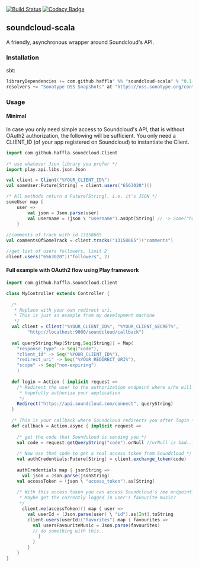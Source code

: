 [![Build Status](https://travis-ci.org/haffla/soundcloud-scala.svg)](https://travis-ci.org/haffla/soundcloud-scala) [![Codacy Badge](https://api.codacy.com/project/badge/7a481c68837549f7aaa4f630153369fa)](https://www.codacy.com/app/jakobpupke_2054/soundcloud-scala)

## soundcloud-scala

A friendly, asynchronous wrapper around Soundcloud's API.

### Installation
sbt:

```scala
libraryDependencies += com.github.haffla" %% "soundcloud-scala" % "0.1-SNAPSHOT"
resolvers += "Sonatype OSS Snapshots" at "https://oss.sonatype.org/content/repositories/snapshots"
```

### Usage
#### Minimal
In case you only need simple access to Soundcloud's API, that is without OAuth2 authorization, the following will be sufficient. You only need a CLIENT_ID (of your app registered on Soundcloud) to instantiate the Client.
 
```scala
import com.github.haffla.soundcloud.Client
    
/* use whatever Json library you prefer */
import play.api.libs.json.Json

val client = Client("%YOUR_CLIENT_ID%")
val someUser:Future[String] = client.users("6563020")()

/* All methods return a Future[String], i.e. it's JSON */
someUser map {
	user => 
		val json = Json.parse(user)
		val username = (json \ "username").asOpt[String] // -> Some("haffla")
	}
	
//comments of track with id 13158665
val commentsOfSomeTrack = client.tracks("13158665")("comments")

//get list of users followers, limit 2
client.users("6563020")("followers", 2)
```

#### Full example with OAuth2 flow using Play framework

```scala
import com.github.haffla.soundcloud.Client	

class MyController extends Controller {
		
  /* 
   * Replace with your own redirect uri.
   * This is just an example from my development machine 
   */
  val client = Client("%YOUR_CLIENT_ID%", "%YOUR_CLIENT_SECRET%", 
  		"http://localhost:9000/soundcloud/callback")
                      
  val queryString:Map[String,Seq[String]] = Map(
    "response_type" -> Seq("code"),
    "client_id" -> Seq("%YOUR_CLIENT_ID%"),
    "redirect_uri" -> Seq("%YOUR_REDIRECT_URI%"),
    "scope" -> Seq("non-expiring")
    )
	  
  def login = Action { implicit request =>
    /* Redirect the user to the authorization endpoint where s/he will 
     * hopefully authorize your application
     */
    Redirect("https://api.soundcloud.com/connect", queryString)
  }
		
  /* This is your callback where Soundcloud redirects you after login */
  def callback = Action.async { implicit request =>
	  
    /* get the code that Soundcloud is sending you */
    val code = request.getQueryString("code").orNull //orNull is bad...
    
    /* Now use that code to get a real access token from Soundcloud */
    val authCredentials:Future[String] = client.exchange_token(code)
	    
    authCredentials map { jsonString =>
      val json = Json.parse(jsonString)
    val accessToken = (json \ "access_token").as[String]
		
    /* With this access token you can access Soundcloud's /me endpoint.
     * Maybe get the currently logged in user's favourite music? 
     */
      client.me(accessToken)() map { user =>
        val userId = (Json.parse(user) \ "id").as[Int].toString
        client.users(userId)("favorites") map { favourites =>
          val usersFavouriteMusic = Json.parse(favourites)
          // do something with this..
            }
          }
        }
    }
}
```
